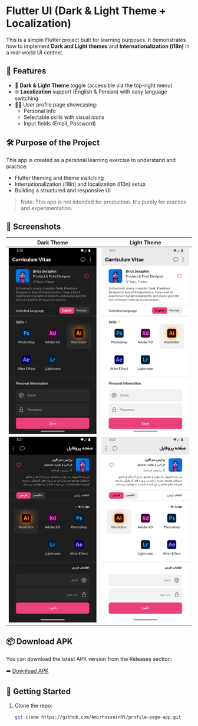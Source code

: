 # Flutter UI (Dark & Light Theme + Localization)

This is a simple Flutter project built for learning purposes. It demonstrates how to implement **Dark and Light themes** and **Internationalization (i18n)** in a real-world UI context.

## 📱 Features

- 🎨 **Dark & Light Theme** toggle (accessible via the top-right menu)
- 🌐 **Localization** support (English & Persian) with easy language switching
- 🧑‍💻 User profile page showcasing:
    - Personal Info
    - Selectable skills with visual icons
    - Input fields (Email, Password)

## 🛠️ Purpose of the Project

This app is created as a personal learning exercise to understand and practice:

- Flutter theming and theme switching
- Internationalization (i18n) and localization (l10n) setup
- Building a structured and responsive UI

> Note: This app is not intended for production. It's purely for practice and experimentation.

## 📸 Screenshots

| Dark Theme | Light Theme |
|------------|-------------|
| <img src="screenshots/Screenshot1.png" alt="English Dark" width="300"/> | <img src="screenshots/Screenshot2.png" alt="English Light" width="300"/> |
| <img src="screenshots/Screenshot3.png" alt="Persian Dark" width="300"/> | <img src="screenshots/Screenshot4.png" alt="Persian Light" width="300"/> |

## 📦 Download APK

You can download the latest APK version from the Releases section:

➡️ [Download APK](https://github.com/AmirhosseinHY/profile-page-app/releases)

## 🚀 Getting Started

1. Clone the repo:
   ```bash
   git clone https://github.com/AmirhosseinHY/profile-page-app.git
